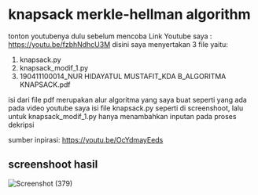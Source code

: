 # knapsack merkle-hellman algorithm 

tonton youtubenya dulu sebelum mencoba
Link Youtube saya : https://youtu.be/fzbhNdhcU3M
disini saya menyertakan 3 file yaitu:
1. knapsack.py
2. knapsack_modif_1.py
3. 190411100014_NUR HIDAYATUL MUSTAFIT_KDA B_ALGORITMA KNAPSACK.pdf

isi dari file pdf merupakan alur algoritma yang saya buat seperti yang ada pada video youtube saya
isi file knapsack.py seperti di screenshoot, lalu untuk knapsack_modif_1.py hanya menambahkan inputan pada proses dekripsi

sumber inpirasi: https://youtu.be/OcYdmayEeds
## screenshoot hasil
![Screenshot (379)](https://user-images.githubusercontent.com/85481986/136701025-b028753e-1d97-46dd-a8d7-6611ab581e68.png)
